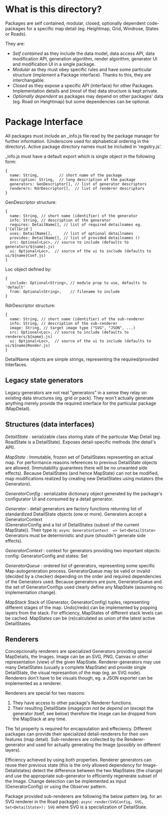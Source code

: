 # What is this directory?

Packages are self contained, modular, closed, optionally dependent code-packages
for a specific map detail (eg. Heightmap, Grid, Windrose, States or Roads).

They are:

- *Self contained* as they include the data model, data access API,
  data modification API, generation algorithm, render algorithm,
  generator UI and modification UI in a single package.
- *Modular* as they must obey specific rules and have some particular structure
  (implement a Package interface). Thanks to this, they are interchangable.
- *Closed* as they expose a specific API (interface) for other Packages.
  Implementation details and (most of the) data structure is kept private.
- *Optionally dependent* as packages may depend on other packages' data
  (eg. Road on Heightmap) but some dependencies can be optional.

# Package Interface

All packages must include an _info.js file read by the package manager
for further information. (Underscore used for alphabetical ordering in the
directory). Active package directory names must be included in 'regsitry.js'.

_info.js must have a default export which is single object in the following form:
```
{
  name: String,         // short name of the package
  description: String,  // long description of the package
  generators: GenDescriptor[], // list of generator descriptors
  renderers: RdrDescriptor[],  // list of renderer descriptors
}
```

GenDescriptor structure:
```
{
  name: String, // short name (identifier) of the generator
  info: String, // description of the generator
  requires: DetailName[], // list of required detailnames eg. ['CellGrid']
  uses: DetailName[],     // list of optional detailnames
  provides: DetailName[], // list of provided detailnames ()
  src: Optional<Loc>, // source to include (defaults to generators/${name}.js)
  ui: Optional<Loc>,  // source of the ui to include (defaults to ui/${name}Conf.js)
}
```

Loc object defined by:
```
{
  include: Optional<String>, // module prop to use, defaults to 'default'
  from: Optional<String>,    // filename to include
}
```

RdrDescriptor structure:
```
{
  name: String, // short name (identifier) of the sub-renderer
  info: String, // description of the sub-renderer
  image: String, // target image type ("SVG", "JSON", ...)
  src: Optional<Loc>, // source to include (defaults to renderers/${name}.js)
  ui: Optional<Loc>,  // source of the ui to include (defaults to ui/${name}Render.js)
}
```

DetailName objects are simple strings, representing the required/provided
Interfaces.



## Legacy state generators

Legacy generators are not real "generators" in a sense they relay on existing
data structures (eg. grid or pack). They won't actually generate anything
merely provide the required interface for the particular package (MapDetail).


## Structures (data interfaces)

*DetailState*
: serializable class storing state of the particular Map Detail
  (eg. RoadState is a DetailState). Exposes detail-specific methods
  (the detail's API).

*MapState*
: Immutable, frozen set of DetailStates representing an actual map.
For performance reasons references to previous DetailState objects are allowed.
(Immutability guarantees there will be no unwanted side effects). Because
DetailStates (and hence MapState) can not be modified, map modifications
realized by creating new DetailStates using mutators (the Generators).

*GeneratorConfig*
: serializable dictionary object generated by the package's configurator UI
  and consumed by a detail generator.

*Generator*
: detail generators are factory functions returning list of standardized
DetailState objects (one or more). Generators accept a GeneratorContext  
(GeneratorConfig and a list of DetailStates (subset of the current MapState)).
Their type is:
`async GeneratorContext  => Set<DetailState>`
Generators must be deterministic and pure (shouldn't generate side effects).

*GeneratorContext*
: context for generators providing two important objects:
config: GeneratorConfig and states: Set<DetailState>

*GeneratorQueue*
: ordered list of generators, representing some specific Map-autogeneration
process. GeneratorQueue may be valid or invalid (decided by a checker) depending on
the order and required dependencies of the Generators used. Because generators
are pure, GeneratorQueue and the set of GeneratorConfigs used clearly define
any MapState (assuming no implementation change).

*MapStack*
Stack of (Generator, GeneratorConfig) tuples, representing different stages
of the map. Undo(/redo) can be implemented by popping layers from the stack.
For efficiency, MapStates of different stack levels can be cached.
MapStates can be (re)calculated as union of the latest active DetailStates.  


## Renderers

Concepcionally renderers are specialized Generators providing special
MapDetails, the Images. Image can be an SVG, PNG, Canvas or other representation
(view) of the given MapState. Renderer-generators may use many DetailStates
(usually a complete MapState) and provide single DetailState, the visual
represantion of the map (eg. an SVG node). Renderers don't have to be visuals
though, eg. a JSON exporter can be implemented as a renderer.

Renderers are special for two reasons:

1. They have access to other package's Renderer functions.
2. Their resulting DetailState (image)*can not be depend on*
  (except the generator itself, see below) therefore the image
  can be dropped from the MapStack at any time.

The 1st property is required for encapsulation and effeciency. Different packages
can provide their specialized detail-renderers for their own features (map detail).
Sub-renderers are collected by the Renderer-generator and used for actually
generating the Image (possibly on different layers).

Efficiency achieved by using both properties.
Renderer generators can reuse their previous state (this is the only allowed
dependency for Image-Detailstates) detect the difference between the two
MapStates (the change) and use the appropriate sub-generator to efficiently
regenerate subset of the Image. Change detection can be implemented as
input (GeneratorConfig) or using the Observer pattern.

Package provided sub-renderers are following the below pattern
(eg. for an SVG renderer in the Road package):
`async render(SVGConfig, SVG, Set<DetailState>): SVG`
where SVG is a specialization of DetailState.
